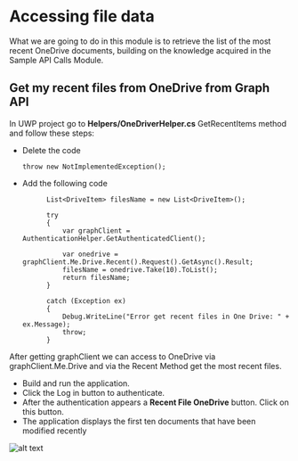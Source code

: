 # Accessing file data

What we are going to do in this module is to retrieve the list of the most recent OneDrive documents, building on the knowledge acquired in the Sample API Calls Module.


## Get my recent files from OneDrive from Graph API

In UWP project go to **Helpers/OneDriverHelper.cs** GetRecentItems method and follow these steps:

- Delete the code

	`throw new NotImplementedException();`

- Add the following code

         	List<DriveItem> filesName = new List<DriveItem>();

            try
            {
                var graphClient = AuthenticationHelper.GetAuthenticatedClient();

                var onedrive = graphClient.Me.Drive.Recent().Request().GetAsync().Result;
                filesName = onedrive.Take(10).ToList();
                return filesName;
            }

            catch (Exception ex)
            {
                Debug.WriteLine("Error get recent files in One Drive: " + ex.Message);
                throw;
            }

After getting graphClient we can access to OneDrive via graphClient.Me.Drive and via the Recent Method get the most recent files.


- Build and run the application.
- Click the Log in button to authenticate.
- After the authentication appears a **Recent File OneDrive** button. Click on this button.
- The application displays the first ten documents that have been modified recently

![alt text](/labs-pr/Drive-user-engagement-across-all-your-devices-with-Microsoft-Graph/media/RecentFiles.png) 
